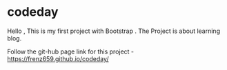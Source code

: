 # codeday
Hello , This is my first project with Bootstrap . The Project is about learning blog.

Follow the git-hub page link for this project - https://frenz659.github.io/codeday/
